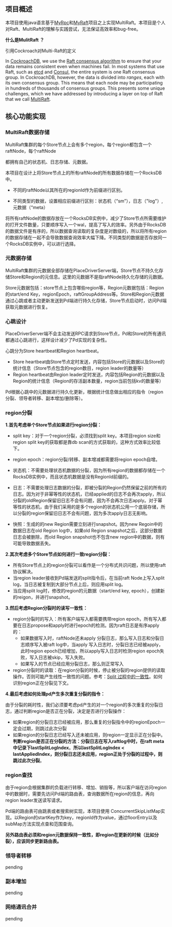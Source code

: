 ## 项目概述

本项目使用java语言基于[MyRpc](https://github.com/PZXWHU/MyRPC)和[MyRaft](https://github.com/PZXWHU/MyRaft)项目之上实现MultiRaft。本项目是个人对Raft、MultiRaft的理解与实践尝试，无法保证高效率和bug-free。

**什么是MulitRaft ？**

引用Cockroach对Multi-Raft的定义

In [CockroachDB](https://github.com/cockroachdb/cockroach), we use the [Raft consensus algorithm](https://raftconsensus.github.io/) to ensure that your data remains consistent even when machines fail. In most systems that use Raft, such as [etcd](https://github.com/coreos/etcd) and [Consul](https://www.consul.io/), the entire system is one Raft consensus group. In CockroachDB, however, the data is divided into *ranges*, each with its own consensus group. This means that each node may be participating in hundreds of thousands of consensus groups. This presents some unique challenges, which we have addressed by introducing a layer on top of Raft that we call [MultiRaft](https://github.com/cockroachdb/cockroach/blob/8187c2551352a6c28eba021effaebcbfe523d78c/docs/RFCS/20151213_dismantle_multiraft.md).

## 核心功能实现

### MultiRaft数据存储

MultiRaft集群的每个Store节点上会有多个region，每个region都包含一个raftNode，每个raftNode

都拥有自己的状态机、日志存储、元数据。

本项目在设计上将Store节点上的所有raftNode的所有数据存储在一个RocksDB中。

- 不同的raftNode以其所在的regionId作为前缀进行区别。

- 不同类型的数据，设置相应前缀进行区别：状态机（“sm”），日志（"log"）,元数据（“meta）

将所有raftNode的数据存放在一个RocksDB实例中，减少了Store节点所需要维护的打开文件数量，只要顺序写入一个wal，提高了写入的效率。另外由于RocksDB的数据文件是有序的，所以数据查询读取的复杂度是对数级的，所以将所有region的数据存储在一起不会导致数据查询效率大幅下降。不同类型的数据是否存放同一个RocksDB实例中，可以进行选择。

### 元数据存储

MultiRaft集群的元数据全部存储在PlaceDriverServer端，Store节点不持久化存储Store和Region的元信息。这里的元数据不是指raftNode持久化存储的元数据。

Store元数据包括：store节点上包含哪些region等，Region元数据包括：Region的start/end Key，regionEpoch，raftGroupAddress等。Store和Region元数据通过心跳或者主动更新发送到Pd端进行持久化存储，Store节点启动时，访问Pd端获取元数据进行恢复。

### 心跳设计

PlaceDriverServer端不会主动发送RPC请求到Store节点，Pd和Store的所有通讯都通过心跳进行，这样设计减少了Pd实现的复杂性。

心跳分为Store heartbeat和Region heartbeat。

- Store heartbeat由Store节点定时发送，内容包括Store的元数据以及Store的统计信息（Store节点包含的region数目，region leader的数量等）
- Region heartbeat由Region leader定时发送，内容包括Region的元数据以及Region的统计信息（Region的存活副本数量，region当前包括kv的数量等）

Pd根据心跳中的元数据进行持久化更新，根据统计信息做出相应的指令（region分裂、领导者转移、副本增加/删除等）。

### region分裂

**1.首先考虑单个Store节点如果进行region分裂：**

- split key：对于一个region分裂，必须找到split key。本项目region size和region split key的获取都是靠db scan的方式获取的，这种方式效率比较低下。
- region epoch：region分裂/转移、副本增减都需要将region epoch自增。 

- 状态机：不需要处理状态机数据的分裂，因为所有region的数据都存储在一个RocksDB实例中，而且状态机数据是没有RegionId前缀的。
- 日志：不需要处理日志数据的分裂，即被分裂的Region仍然保留之前的所有的日志。因为对于非幂等性的状态机，已经applied的日志不会再次apply，所以分裂的oldRegion保留旧日志不会有问题，因为不会再次日志apply。对于幂等性的状态机，由于我们采用的是多个region的状态机公用一个底层存储，所以分裂的region保留旧日志不会有问题，因为多次apply日志无影响。
- 快照：生成的的new Region需要立刻进行snapshot。因为new Regoin中的数据日志在old Region log中，如果old Region snapshot之后，这部分数据日志会被删除，而old Region snapshot也不包含new region中的数据，则有可能导致数据丢失。

**2.其次考虑多个Store节点如何进行一致region分裂：**

- 所有Store节点上的region分裂可以看作是一个分布式共识问题，所以使用raft协议解决。
- 当region leader接收到Pd端发送的split指令后，在当前raft Node上写入split log，当日志被复制到大部分节点上后，则应用split log。
- 当应用split log时，修改的region的元数据（start/end key, epoch），创建新的reigon，并进行snapshot。

**3.然后考虑Region分裂时的读写一致性：**

- region分裂时的写入：所有客户端写入都需要携带region epoch，所有写入都要在日志propose和apply时进行epoch的检测。因为raft日志是有序apply的：
  - 如果数据写入时，raftNode还未apply 分裂日志，那么写入日志和分裂日志顺序写入被raft log中，当apply 写入日志时，分裂日志已经被apply，此时region epoch已经增加，所以apply写入日志时检测region epoch失败，写入日志被skip，写入失败。
  - 如果写入的节点已经应用分裂日志，那么则正常写入
- region分裂时的读取：在region分裂的时候，停止被分裂的region提供的读取操作。否则可能产生线性一致性的问题。参考：[Split 过程中的一致性](https://segmentfault.com/a/1190000023869223)。如何识别region正在分裂见下文。

**4.最后考虑如何处理pd产生多次重复分裂的指令：**

由于分裂的耗时性，我们必须要考虑pd产生的对一个region的多次重复的分裂日志，通过判断region是否正在分裂，决定是否进行分裂操作：

- 如果region的分裂日志已经被应用，那么重复的分裂指令中的regionEpoch一定会过期，则跳过此次分裂
- 如果region的分裂日志已经写入还未被应用，则region一定显示正在分裂中。**判断region是否正在分裂的方法：分裂日志在写入raftlog中时，在raft meta中记录下lastSplitLogIndex**。**所以lastSplitLogIndex < lastAppliedIndex，则分裂日志还未应用，region正处于分裂的过程中，则跳过此次分裂**。

### region查找

由于region会根据集群的负载进行转移、增加、销毁等，所以客户端在访问region中的数据时，需要先访问Pd端的路由表，查询数据所在region的信息，再向region leader发送读写请求。

Pd端的路由表可由跳表或者搜索树实现，本项目使用 ConcurrentSkipListMap实现。以Region的startKey作为key，regionId作为value，通过floorEntry以及subMap方法实现点查和范围查询。

**另外路由表必须和region元数据保持一致性，即region在更新的时候（比如分裂），应该同步更新路由表。**

### 领导者转移

pending

### 副本增加

pending

### 网络通讯合并

pending